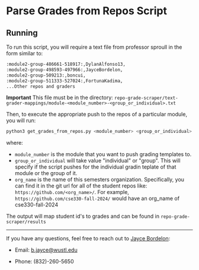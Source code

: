 # Parse Grades from Repos Script

## Running

To run this script, you will require a text file from professor sproull in the form similar to:

```txt
:module2-group-486661-518917:,DylanAlfonso13,
:module2-group-498593-497966:,JayceBordelon,
:module2-group-509213:,boncui,
:module2-group-511333-527024:,FortunaKadima,
...Other repos and graders
```

**Important** This file must be in the directory: `repo-grade-scraper/text-grader-mappings/module-<module_number>-<group_or_individual>.txt`

Then, to execute the appropriate push to the repos of a particular module, you will run:

```bash
python3 get_grades_from_repos.py <module_number> <group_or_individual> <org_name>
```

where:

-   `module_number` is the module that you want to push grading templates to.
-   `group_or_individual` will take value "individual" or "group". This will specify if the script pushes for the individual gradin teplate of that module or the group of it.
-   `org_name` is the name of this semesters organization. Specifically, you can find it in the git url for all of the student repos like: `https://github.com/<org_name>/`. For example, `https://github.com/cse330-fall-2024/` would have an org_name of cse330-fall-2024

The output will map student id's to grades and can be found in `repo-grade-scraper/results`

---

If you have any questions, feel free to reach out to [Jayce Bordelon](https://jaycebordelon.netlify.app):

-   Email: <b.jayce@wustl.edu>

-   Phone: (832)-260-5650
